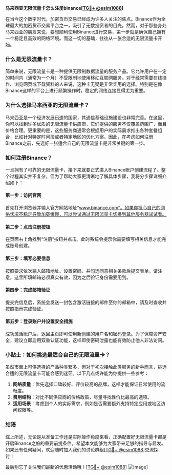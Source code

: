 **马来西亚无限流量卡怎么注册binance[[TG💪+ @esim1088](https://t.me/s/esim1088)]**

在当今这个数字时代，加密货币交易已经成为许多人关注的焦点。Binance作为全球最大的加密货币交易平台之一，吸引了无数投资者的目光。然而，对于那些身处马来西亚的朋友来说，要想顺利使用Binance进行交易，第一步就是确保自己拥有一个稳定且高效的网络环境。而这一切的基础，往往从一张合适的无限流量卡开始。

### 什么是无限流量卡？

简单来说，无限流量卡是一种提供无限制数据流量的服务产品。它允许用户在一定的时间内（通常为一个月）不受限制地使用移动互联网服务。对于经常需要在线操作、浏览网页或下载资料的人来说，这种卡无疑是非常实用的选择。特别是在像Binance这样的平台上进行频繁操作时，稳定的网络连接显得尤为重要。

### 为什么选择马来西亚的无限流量卡？

马来西亚是一个经济发展迅速的国家，其通信基础设施建设也非常完善。在这里，你可以找到许多优质的无限流量卡供应商，它们提供的服务不仅覆盖范围广，而且价格合理。更重要的是，这些服务商通常会根据用户的实际需求推出各种套餐组合，比如针对特定时间段或者特定地区的优化方案。因此，在考虑如何注册Binance之前，先选好一张适合自己的无限流量卡是非常关键的第一步。

### 如何注册Binance？

一旦拥有了可靠的无限流量卡，接下来就要正式进入Binance账户创建流程了。整个过程其实并不复杂，但为了帮助大家更清晰地了解具体步骤，我将分步骤详细介绍如下：

#### 第一步：访问官网
首先打开浏览器并输入官方网站地址“www.binance.com”。如果你担心自己的网络状况不稳定导致加载缓慢，可以尝试通过无限流量卡切换到其他服务器试试看。

#### 第二步：点击注册按钮
在页面右上角找到“注册”按钮并点击。此时系统会提示你需要填写相关信息才能完成账号创建。

#### 第三步：填写必要信息
按照要求依次输入邮箱地址、设置密码，并勾选同意相关条款后提交表单。请注意，这里所填邮箱必须真实有效，因为之后验证身份需要用到。

#### 第四步：完成邮箱验证
提交完信息后，系统会发送一封包含激活链接的邮件至你的邮箱中，请及时查收并按照指示完成验证。

#### 第五步：登录账户并设置安全措施
成功激活账户后，返回主页即可使用新创建的用户名和密码登录。为了保障资产安全，建议立即启用双重认证功能，这样即使密码泄露也能有效防止他人非法访问。

### 小贴士：如何挑选最适合自己的无限流量卡？

虽然市面上可供选择的产品种类繁多，但对于初次接触此类服务的新手而言，挑选合适的无限流量卡可能会感到迷茫。以下几点或许能为你提供一些参考：

1. **网络质量**：优先选择口碑较好、评价较高的品牌，这样才能保证日常使用的流畅度。
2. **费用结构**：对比不同供应商的价格政策，尽量寻找性价比最高的选项。
3. **适用场景**：考虑到个人的实际需求，例如是否需要额外支持特定应用或地区访问权限等。

### 结语

综上所述，无论是从准备工作还是实际操作角度来看，正确配置好无限流量卡都是开启Binance之旅的重要前提条件。希望本文能够为大家带来足够的指导与启发。如果还有任何疑问，欢迎随时加入我们的讨论群组[[TG💪+ @esim1088](https://t.me/s/esim1088)]交流探讨！

最后别忘了关注我们最新的优惠活动哦！[[TG💪+ @esim1088](https://t.me/s/esim1088)] ![Image](https://i.postimg.cc/4NQfJmqS/Snipaste-2025-05-13-00-14-12.png)]